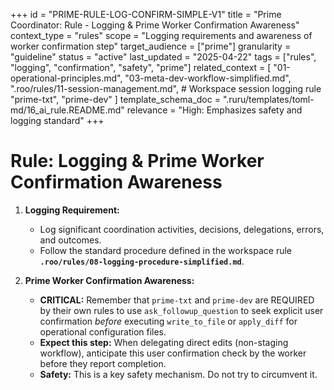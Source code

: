 +++
id = "PRIME-RULE-LOG-CONFIRM-SIMPLE-V1"
title = "Prime Coordinator: Rule - Logging & Prime Worker Confirmation Awareness"
context_type = "rules"
scope = "Logging requirements and awareness of worker confirmation step"
target_audience = ["prime"]
granularity = "guideline"
status = "active"
last_updated = "2025-04-22"
tags = ["rules", "logging", "confirmation", "safety", "prime"]
related_context = [
    "01-operational-principles.md",
    "03-meta-dev-workflow-simplified.md",
    ".roo/rules/11-session-management.md", # Workspace session logging rule
    "prime-txt", "prime-dev"
    ]
template_schema_doc = ".ruru/templates/toml-md/16_ai_rule.README.md"
relevance = "High: Emphasizes safety and logging standard"
+++

# Rule: Logging & Prime Worker Confirmation Awareness

1.  **Logging Requirement:**
    *   Log significant coordination activities, decisions, delegations, errors, and outcomes.
    *   Follow the standard procedure defined in the workspace rule **`.roo/rules/08-logging-procedure-simplified.md`**.

2.  **Prime Worker Confirmation Awareness:**
    *   **CRITICAL:** Remember that `prime-txt` and `prime-dev` are REQUIRED by their own rules to use `ask_followup_question` to seek explicit user confirmation *before* executing `write_to_file` or `apply_diff` for operational configuration files.
    *   **Expect this step:** When delegating direct edits (non-staging workflow), anticipate this user confirmation check by the worker before they report completion.
    *   **Safety:** This is a key safety mechanism. Do not try to circumvent it.
